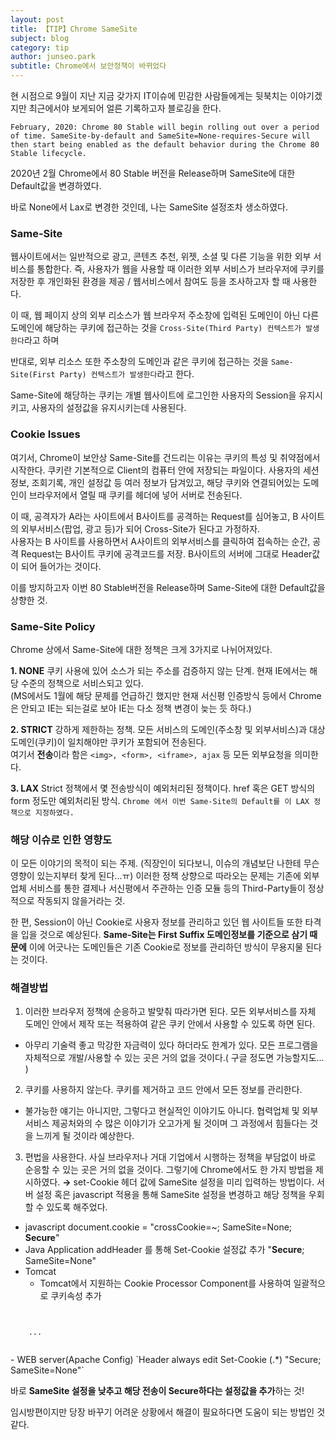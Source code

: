 ```yaml
---
layout: post
title: 【TIP】Chrome SameSite
subject: blog
category: tip
author: junseo.park
subtitle: Chrome에서 보안정책이 바뀌었다
---
```


현 시점으로 9월이 지난 지금 갖가지 IT이슈에 민감한 사람들에게는 뒷북치는 이야기겠지만 최근에서야 보게되어 얼른 기록하고자 블로깅을 한다.

`February, 2020: Chrome 80 Stable will begin rolling out over a period of time. SameSite-by-default and SameSite=None-requires-Secure will then start being enabled as the default behavior during the Chrome 80 Stable lifecycle.`


2020년 2월 Chrome에서 80 Stable 버전을 Release하며 SameSite에 대한 Default값을 변경하였다.

바로 None에서 Lax로 변경한 것인데, 나는 SameSite 설정조차 생소하였다.

### Same-Site
웹사이트에서는 일반적으로 광고, 콘텐츠 추천, 위젯, 소셜 및 다른 기능을 위한 외부 서비스를 통합한다. 즉, 사용자가 웹을 사용할 때 이러한 외부 서비스가 브라우저에 쿠키를 저장한 후 개인화된 환경을 제공 / 웹서비스에서 참여도 등을 조사하고자 할 때 사용한다.

이 때, 웹 페이지 상의 외부 리소스가 웹 브라우저 주소창에 입력된 도메인이 아닌 다른 도메인에 해당하는 쿠키에 접근하는 것을 `Cross-Site(Third Party) 컨텍스트가 발생한다`라고 하며

반대로, 외부 리소스 또한 주소창의 도메인과 같은 쿠키에 접근하는 것을 `Same-Site(First Party) 컨텍스트가 발생한다`라고 한다.

Same-Site에 해당하는 쿠키는 개별 웹사이트에 로그인한 사용자의 Session을 유지시키고, 사용자의 설정값을 유지시키는데 사용된다.

### Cookie Issues
여기서, Chrome이 보안상 Same-Site를 건드리는 이유는 쿠키의 특성 및 취약점에서 시작한다. 쿠키란 기본적으로 Client의 컴퓨터 안에 저장되는 파일이다. 사용자의 세션 정보, 조회기록, 개인 설정값 등 여러 정보가 담겨있고, 해당 쿠키와 연결되어있는 도메인이 브라우저에서 열릴 때 쿠키를 헤더에 넣어 서버로 전송된다.

이 때, 공격자가 A라는 사이트에서 B사이트를 공격하는 Request를 심어놓고, B 사이트의 외부서비스(팝업, 광고 등)가 되어 Cross-Site가 된다고 가정하자.<br>
사용자는 B 사이트를 사용하면서 A사이트의 외부서비스를 클릭하여 접속하는 순간, 공격 Request는 B사이트 쿠키에 공격코드를 저장. B사이트의 서버에 그대로 Header값이 되어 들어가는 것이다.

이를 방지하고자 이번 80 Stable버전을 Release하며 Same-Site에 대한 Default값을 상향한 것.

### Same-Site Policy
Chrome 상에서 Same-Site에 대한 정책은 크게 3가지로 나뉘어져있다.

**1. NONE**
쿠키 사용에 있어 소스가 되는 주소를 검증하지 않는 단계. 현재 IE에서는 해당 수준의 정책으로 서비스되고 있다.<br>
(MS에서도 1월에 해당 문제를 언급하긴 했지만 현재 서신평 인증방식 등에서 Chrome은 안되고 IE는 되는걸로 보아 IE는 다소 정책 변경이 늦는 듯 하다.)

**2. STRICT**
강하게 제한하는 정책. 모든 서비스의 도메인(주소창 및 외부서비스)과 대상 도메인(쿠키)이 일치해야만 쿠키가 포함되어 전송된다.<br>
여기서 **전송**이라 함은 `<img>, <form>, <iframe>, ajax` 등 모든 외부요청을 의미한다.

**3. LAX**
Strict 정책에서 몇 전송방식이 예외처리된 정책이다.
href 혹은 GET 방식의 form 정도만 예외처리된 방식.
`Chrome 에서 이번 Same-Site의 Default를 이 LAX 정책으로 지정하였다.`


### 해당 이슈로 인한 영향도
이 모든 이야기의 목적이 되는 주제.
(직장인이 되다보니, 이슈의 개념보단 나한테 무슨 영향이 있는지부터 찾게 된다...ㅠ)
이러한 정책 상향으로 따라오는 문제는 기존에 외부업체 서비스를 통한 결제나 서신평에서 주관하는 인증 모듈 등의 Third-Party들이 정상적으로 작동되지 않을거라는 것.

한 편, Session이 아닌 Cookie로 사용자 정보를 관리하고 있던 웹 사이트들 또한 타격을 입을 것으로 예상된다. **Same-Site는 First Suffix 도메인정보를 기준으로 삼기 때문에** 이에 어긋나는 도메인들은 기존 Cookie로 정보를 관리하던 방식이 무용지물 된다는 것이다.

### 해결방법
1. 이러한 브라우저 정책에 순응하고 발맞춰 따라가면 된다.
모든 외부서비스를 자체 도메인 안에서 제작 또는 적용하여 같은 쿠키 안에서 사용할 수 있도록 하면 된다.
- 아무리 기술력 좋고 막강한 자금력이 있다 하더라도 한계가 있다. 모든 프로그램을 자체적으로 개발/사용할 수 있는 곳은 거의 없을 것이다.( 구글 정도면 가능할지도... )

2. 쿠키를 사용하지 않는다.
쿠키를 제거하고 코드 안에서 모든 정보를 관리한다.
- 불가능한 얘기는 아니지만, 그렇다고 현실적인 이야기도 아니다. 협력업체 및 외부서비스 제공처와의 수 많은 이야기가 오고가게 될 것이며 그 과정에서 힘들다는 것을 느끼게 될 것이라 예상한다.

3. 편법을 사용한다.
사실 브라우저나 거대 기업에서 시행하는 정책을 부담없이 바로 순응할 수 있는 곳은 거의 없을 것이다. 그렇기에 Chrome에서도 한 가지 방법을 제시하였다.
**→** set-Cookie 헤더 값에 SameSite 설정을 미리 입력하는 방법이다.
서버 설정 혹은 javascript 적용을 통해 SameSite 설정을 변경하고 해당 정책을 우회할 수 있도록 해주었다.
- javascript
document.cookie = "crossCookie=~; SameSite=None; **Secure**"
- Java Application
addHeader 를 통해 Set-Cookie 설정값 추가 "**Secure**; SameSite=None"
- Tomcat
    - Tomcat에서 지원하는 Cookie Processor Component를 사용하여 일괄적으로 쿠키속성 추가
<code>
<Context>
    ...
    <Cookieprocessor sameSiteCookie="None">
</Context>
</code>
- WEB server(Apache Config)
`Header always edit Set-Cookie (.*) "Secure; SameSite=None"`

바로 **SameSite 설정을 낮추고 해당 전송이 Secure하다는 설정값을 추가**하는 것!

임시방편이지만 당장 바꾸기 어려운 상황에서 해결이 필요하다면 도움이 되는 방법인 것 같다.